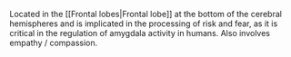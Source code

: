 Located in the [[Frontal lobes|Frontal lobe]] at the bottom of the cerebral hemispheres and is implicated in the processing of risk and fear, as it is critical in the regulation of amygdala activity in humans. Also involves empathy / compassion.